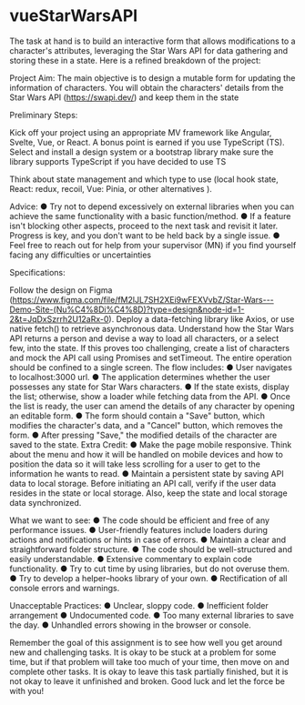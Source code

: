 # vueStarWarsAPI
The task at hand is to build an interactive form that allows modifications to a character's attributes, leveraging the Star Wars API for data gathering and storing these in a state. Here is a refined breakdown of the project:

Project Aim: The main objective is to design a mutable form for updating the information of characters. You will obtain the characters' details from the Star Wars API (https://swapi.dev/) and keep them in the state

Preliminary Steps:

Kick off your project using an appropriate MV framework like Angular, Svelte, Vue, or React. A bonus point is earned if you use TypeScript (TS). Select and install a design system or a bootstrap library make sure the library supports TypeScript if you have decided to use TS

Think about state management and which type to use (local hook state, React: redux, recoil, Vue: Pinia, or other alternatives ).

Advice: ● Try not to depend excessively on external libraries when you can achieve the same functionality with a basic function/method. ● If a feature isn't blocking other aspects, proceed to the next task and revisit it later. Progress is key, and you don't want to be held back by a single issue. ● Feel free to reach out for help from your supervisor (MN) if you find yourself facing any difficulties or uncertainties

Specifications:

Follow the design on Figma (https://www.figma.com/file/fM2lJL7SH2XEi9wFEXVvbZ/Star-Wars---Demo-Site-(Nu%C4%8Di%C4%8D)?type=design&node-id=1-2&t=JqDxSzrrh2U12aRx-0).
Deploy a data-fetching library like Axios, or use native fetch() to retrieve asynchronous data.
Understand how the Star Wars API returns a person and devise a way to load all characters, or a select few, into the state. If this proves too challenging, create a list of characters and mock the API call using Promises and setTimeout.
The entire operation should be confined to a single screen. The flow includes: ● User navigates to localhost:3000 url. ● The application determines whether the user possesses any state for Star Wars characters. ● If the state exists, display the list; otherwise, show a loader while fetching data from the API. ● Once the list is ready, the user can amend the details of any character by opening an editable form. ● The form should contain a "Save" button, which modifies the character's data, and a "Cancel" button, which removes the form. ● After pressing "Save," the modified details of the character are saved to the state.
Extra Credit: ● Make the page mobile responsive. Think about the menu and how it will be handled on mobile devices and how to position the data so it will take less scrolling for a user to get to the information he wants to read. ● Maintain a persistent state by saving API data to local storage. Before initiating an API call, verify if the user data resides in the state or local storage. Also, keep the state and local storage data synchronized.

What we want to see: ● The code should be efficient and free of any performance issues. ● User-friendly features include loaders during actions and notifications or hints in case of errors. ● Maintain a clear and straightforward folder structure. ● The code should be well-structured and easily understandable. ● Extensive commentary to explain code functionality. ● Try to cut time by using libraries, but do not overuse them. ● Try to develop a helper–hooks library of your own. ● Rectification of all console errors and warnings.

Unacceptable Practices: ● Unclear, sloppy code. ● Inefficient folder arrangement ● Undocumented code. ● Too many external libraries to save the day. ● Unhandled errors showing in the browser or console.

Remember the goal of this assignment is to see how well you get around new and challenging tasks. It is okay to be stuck at a problem for some time, but if that problem will take too much of your time, then move on and complete other tasks. It is okay to leave this task partially finished, but it is not okay to leave it unfinished and broken. Good luck and let the force be with you!
